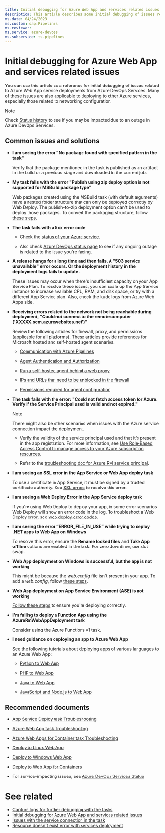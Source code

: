 ```yaml
---
title: Initial debugging for Azure Web App and services related issues
description: This article describes some initial debugging of issues related to Azure Web App service deployments from Azure DevOps Services.
ms.date: 04/24/2023
ms.custom: sap:Pipelines
ms.reviewer: 
ms.service: azure-devops
ms.subservice: ts-pipelines
---
```

# Initial debugging for Azure Web App and services related issues

You can use this article as a reference for initial debugging of issues related to Azure Web App service deployments from Azure DevOps Services. Many of these issues are also applicable to deploying to other Azure services, especially those related to networking configuration.

> [!NOTE]
> Check [Status history](https://status.dev.azure.com/_history) to see if you may be impacted due to an outage in Azure DevOps Services.

## Common issues and solutions

- **I am seeing the error "No package found with specified pattern in the task"**

  Verify that the package mentioned in the task is published as an artifact in the build or a previous stage and downloaded in the current job.  

- **My task fails with the error "Publish using zip deploy option is not supported for MSBuild package type"**

  Web packages created using the MSBuild task (with default arguments) have a nested folder structure that can only be deployed correctly by Web Deploy. The publish-to-zip deployment option can't be used to deploy those packages. To convert the packaging structure, follow [these steps](/azure/devops/pipelines/tasks/deploy/azure-rm-web-app-deployment#error-publish-using-zip-deploy-option-is-not-supported-for-msbuild-package-type).  

- **The task fails with a 5xx error code**

  - Check the [status of your Azure service](https://status.azure.com/status).

  - Also check [Azure DevOps status page](https://status.dev.azure.com/_history) to see if any ongoing outage is related to the issue you're facing.

- **A release hangs for a long time and then fails. A "503 service unavailable" error occurs. Or the deployment history in the deployment logs fails to update.**  

  These issues may occur when there's insufficient capacity on your App Service Plan. To resolve these issues, you can scale up the App Service instance to increase available CPU, RAM, and disk space, or try with a different App Service plan. Also, check the kudo logs from Azure Web Apps side.

- **Receiving errors related to the network not being reachable during deployment, "Could not connect to the remote computer ('XXXXX.scm.azurewebsites.net')"**  

  Review the following articles for firewall, proxy, and permissions (applicable for all platforms). These articles provide references for Microsoft hosted and self-hosted agent scenarios.

  - [Communication with Azure Pipelines](/azure/devops/pipelines/agents/agents#communication-with-azure-pipelines)

  - [Agent Authentication and Authorization](https://github.com/Microsoft/azure-pipelines-agent/blob/master/docs/design/auth.md)

  - [Run a self-hosted agent behind a web proxy](/azure/devops/pipelines/agents/proxy)

  - [IPs and URLs that need to be unblocked in the firewall](/azure/devops/pipelines/agents/v2-windows#im-running-a-firewall-and-my-code-is-in-azure-repos-what-urls-does-the-agent-need-to-communicate-with)

  - [Permissions required for agent configuration](/azure/devops/pipelines/agents/v2-windows#permissions)  

- **The task fails with the error: "Could not fetch access token for Azure. Verify if the Service Principal used is valid and not expired."**

  > [!NOTE]
  > There might also be other scenarios when issues with the Azure service connection impact the deployment.

  - Verify the validity of the service principal used and that it's present in the app registration. For more information, see [Use Role-Based Access Control to manage access to your Azure subscription resources](/azure/role-based-access-control/role-assignments-portal).

  - Refer to the [troubleshooting doc for Azure RM service principal](/azure/devops/pipelines/release/azure-rm-endpoint).  

- **I am seeing an SSL error in the App Service or Web App deploy task**  

  To use a certificate in App Service, it must be signed by a trusted certificate authority. See [SSL errors](/azure/devops/pipelines/tasks/deploy/azure-rm-web-app-deployment#ssl-error) to resolve this error.  

- **I am seeing a Web Deploy Error in the App Service deploy task**  

  If you're using Web Deploy to deploy your app, in some error scenarios Web Deploy will show an error code in the log. To troubleshoot a Web Deploy error, see [web deploy error codes](/iis/publish/troubleshooting-web-deploy/web-deploy-error-codes).  

- **I am seeing the error “ERROR_FILE_IN_USE” while trying to deploy .NET apps to Web App on Windows**

  To resolve this error, ensure the **Rename locked files** and **Take App offline** options are enabled in the task. For zero downtime, use slot swap.  

- **Web App deployment on Windows is successful, but the app is not working**  

  This might be because the *web.config* file isn't present in your app. To add a *web.config*, follow [these steps](/azure/devops/pipelines/tasks/deploy/azure-rm-web-app#web-app-deployment-on-windows-is-successful-but-the-app-is-not-working).  

- **Web App deployment on App Service Environment (ASE) is not working**  

  [Follow these steps](/azure/devops/pipelines/tasks/deploy/azure-rm-web-app#web-app-deployment-on-app-service-environment-ase-is-not-working) to ensure you're deploying correctly.  

- **I'm failing to deploy a Function App using the AzureRmWebAppDeployment task**

  Consider using the [Azure Functions v1 task](/azure/devops/pipelines/tasks/reference/azure-function-app-v1).

- **I need guidance on deploying an app to Azure Web App**  

  See the following tutorials about deploying apps of various languages to an Azure Web App:  

  - [Python to Web App](/azure/devops/pipelines/ecosystems/python-webapp)  

  - [PHP to Web App](/azure/devops/pipelines/ecosystems/php-webapp)  

  - [Java to Web App](/azure/devops/pipelines/ecosystems/java-webapp)  

  - [JavaScript and Node.js to Web App](/azure/devops/pipelines/ecosystems/javascript)  

## Recommended documents

- [App Service Deploy task Troubleshooting](/azure/devops/pipelines/tasks/deploy/azure-rm-web-app-deployment#troubleshooting)  

- [Azure Web App task Troubleshooting](/azure/devops/pipelines/tasks/deploy/azure-rm-web-app#troubleshooting)  

- [Azure Web Apps for Container task Troubleshooting](/azure/devops/pipelines/tasks/deploy/azure-rm-web-app-containers#troubleshooting)  

- [Deploy to Linux Web App](/azure/devops/pipelines/targets/webapp-linux)  

- [Deploy to Windows Web App](/azure/devops/pipelines/targets/webapp)  

- [Deploy to Web App for Containers](/azure/devops/pipelines/targets/webapp-on-container-linux)  

- For service-impacting issues, see [Azure DevOps Services Status](https://status.dev.azure.com/)

# See related

- [Capture logs for further debugging with the tasks](logs-capture-further-debugging-tasks.md)
- [Initial debugging for Azure Web App and services related issues](initial-debugging-azure-web-app-services.md)
- [Issues with the service connection in the task](issues-service-connection-task)
- [Resource doesn't exist error with services deployment](resource-not-exist-error-services-deployment.md)
